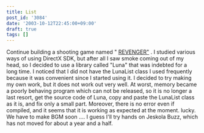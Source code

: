 ```yaml
---
title: List
post_id: '3084'
date: '2003-10-12T22:45:00+09:00'
draft: true
tags: []
---
```


Continue building a shooting game named " [REVENGER"](/revenger) . I studied various ways of using DirectX SDK, but after all I saw smoke coming out of my head, so I decided to use a library called "Luna" that was indebted for a long time. I noticed that I did not have the LunaList class I used frequently because it was convenient since I started using it. I decided to try making my own work, but it does not work out very well. At worst, memory became a poorly behaving program which can not be released, so it is no longer a last resort, get the source code of Luna, copy and paste the LunaList class as it is, and fix only a small part. Moreover, there is no error even if compiled, and it seems that it is working as expected at the moment. lucky. We have to make BGM soon .... I guess I'll try hands on Jeskola Buzz, which has not moved for about a year and a half.
